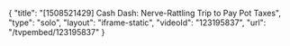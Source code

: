 {
    "title": "[1508521429] Cash Dash: Nerve-Rattling Trip to Pay Pot Taxes",
    "type": "solo",
    "layout": "iframe-static",
    "videoId": "123195837",
    "url": "\/tvpembed\/123195837"
}